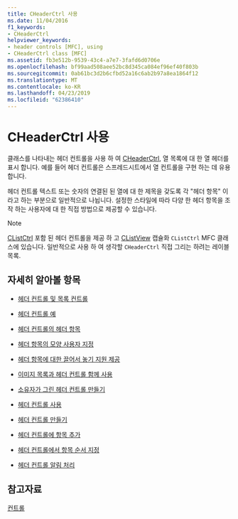 ```yaml
---
title: CHeaderCtrl 사용
ms.date: 11/04/2016
f1_keywords:
- CHeaderCtrl
helpviewer_keywords:
- header controls [MFC], using
- CHeaderCtrl class [MFC]
ms.assetid: fb3e512b-9539-43c4-a7e7-3fafd6d0706e
ms.openlocfilehash: bf99aad508aee52bc8d345ca084ef96ef40f803b
ms.sourcegitcommit: 0ab61bc3d2b6cfbd52a16c6ab2b97a8ea1864f12
ms.translationtype: MT
ms.contentlocale: ko-KR
ms.lasthandoff: 04/23/2019
ms.locfileid: "62386410"
---
```

# <a name="using-cheaderctrl"></a>CHeaderCtrl 사용

클래스를 나타내는 헤더 컨트롤을 사용 하 여 [CHeaderCtrl](../mfc/reference/cheaderctrl-class.md), 열 목록에 대 한 열 헤더를 표시 합니다. 예를 들어 헤더 컨트롤은 스프레드시트에서 열 컨트롤을 구현 하는 데 유용 합니다.

헤더 컨트롤 텍스트 또는 숫자의 연결된 된 열에 대 한 제목을 갖도록 각 "헤더 항목" 이라고 하는 부분으로 일반적으로 나뉩니다. 설정한 스타일에 따라 다양 한 헤더 항목을 조작 하는 사용자에 대 한 직접 방법으로 제공할 수 있습니다.

> [!NOTE]
>  [CListCtrl](../mfc/reference/clistctrl-class.md) 포함 된 헤더 컨트롤을 제공 하 고 [CListView](../mfc/reference/clistview-class.md) 캡슐화 `CListCtrl` MFC 클래스에 있습니다. 일반적으로 사용 하 여 생각할 `CHeaderCtrl` 직접 그리는 하려는 레이블 목록.

## <a name="what-do-you-want-to-know-more-about"></a>자세히 알아볼 항목

- [헤더 컨트롤 및 목록 컨트롤](../mfc/header-control-and-list-control.md)

- [헤더 컨트롤 예](../mfc/header-control-examples.md)

- [헤더 컨트롤의 헤더 항목](../mfc/header-items-in-a-header-control.md)

- [헤더 항목의 모양 사용자 지정](../mfc/customizing-the-header-item-s-appearance.md)

- [헤더 항목에 대한 끌어서 놓기 지원 제공](../mfc/providing-drag-and-drop-support-for-header-items.md)

- [이미지 목록과 헤더 컨트롤 함께 사용](../mfc/using-image-lists-with-header-controls.md)

- [소유자가 그린 헤더 컨트롤 만들기](../mfc/making-owner-drawn-header-controls.md)

- [헤더 컨트롤 사용](../mfc/working-with-a-header-control.md)

- [헤더 컨트롤 만들기](../mfc/creating-the-header-control.md)

- [헤더 컨트롤에 항목 추가](../mfc/adding-items-to-the-header-control.md)

- [헤더 컨트롤에서 항목 순서 지정](../mfc/ordering-items-in-the-header-control.md)

- [헤더 컨트롤 알림 처리](../mfc/processing-header-control-notifications.md)

## <a name="see-also"></a>참고자료

[컨트롤](../mfc/controls-mfc.md)
